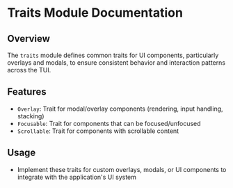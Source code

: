 # Traits Module Documentation

## Overview
The `traits` module defines common traits for UI components, particularly overlays and modals, to ensure consistent behavior and interaction patterns across the TUI.

## Features
- `Overlay`: Trait for modal/overlay components (rendering, input handling, stacking)
- `Focusable`: Trait for components that can be focused/unfocused
- `Scrollable`: Trait for components with scrollable content

## Usage
- Implement these traits for custom overlays, modals, or UI components to integrate with the application's UI system
